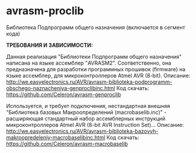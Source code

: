 avrasm-proclib
==============

Библиотека Подпрограмм общего назначения 
(включается в сегмент кода)



**ТРЕБОВАНИЯ И ЗАВИСИМОСТИ:**

Данная реализация "Библиотеки Подпрограмм общего назначения" написана на языке ассемблер "AVRASM2". 
Соответственно, она предназначена для разработки программных прошивок (firmware) на языке ассемблер, для микроконтроллеров Atmel AVR (8-bit). 
Описание:	http://we.easyelectronics.ru/AVR/avrasm-biblioteka-podprogramm-obschego-naznacheniya-genproclibinc.html 
Код скачать:	https://github.com/Celeron/avrasm-genproclib 


Используется, и требует подключения, нестандартная внешняя "Библиотека базовых Макроопределений (macrobaselib.inc)" - расширяющая стандартный набор ассемблерных инструкций микроконтроллеров Atmel AVR (8-bit AVR Instruction Set)... 
Описание:	http://we.easyelectronics.ru/AVR/avrasm-biblioteka-bazovyh-makroopredeleniy-macrobaselibinc.html 
Код скачать:	https://github.com/Celeron/avrasm-macrobaselib 


